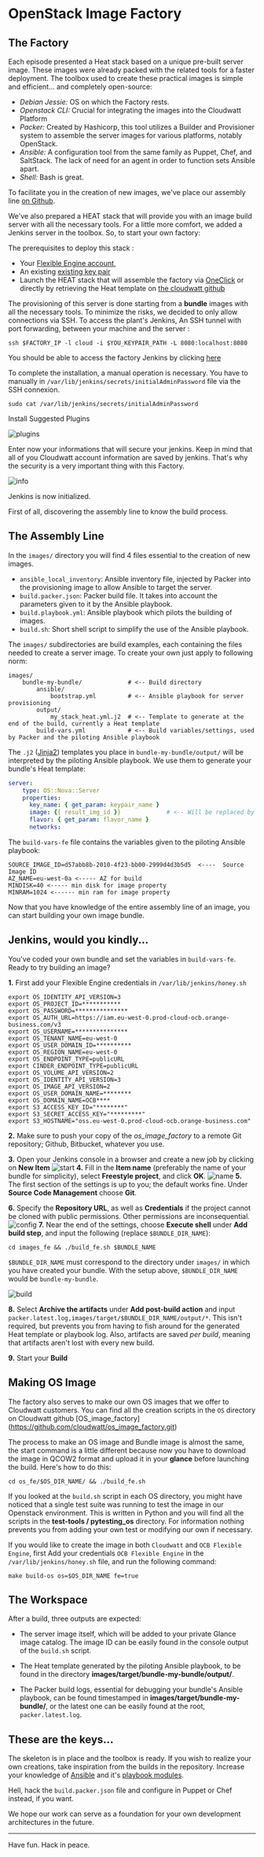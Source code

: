 # OpenStack Image Factory

## The Factory

Each episode presented a Heat stack based on a unique pre-built server image. These images were already packed with the related tools for a faster deployment. The toolbox used to create these practical images is simple and efficient... and completely open-source:

* *Debian Jessie:* OS on which the Factory rests.
* *Openstack CLI:* Crucial for integrating the images into the Cloudwatt Platform
* *Packer:* Created by Hashicorp, this tool utilizes a Builder and Provisioner system to assemble the server images for various platforms, notably OpenStack.
* *Ansible:* A configuration tool from the same family as Puppet, Chef, and SaltStack. The lack of need for an agent in order to function sets Ansible apart.
* *Shell:* Bash is great.

To facilitate you in the creation of new images, we've place our assembly line [on Github](https://github.com/cloudwatt/os_image_factory).
 
We've also prepared a HEAT stack that will provide you with an image build server with all the necessary tools. For a little
more comfort, we added a Jenkins server in the toolbox. So, to start your own factory:

The prerequisites to deploy this stack :

* Your [Flexible Engine account](https://console.prod-cloud-ocb.orange-business.com),
* An existing [existing key pair](https://console.prod-cloud-ocb.orange-business.com/ecm/?agencyId=31f8f902b5ab4b05b0c767f5c79d2cae&region=as-west-0&locale=en-us#/keypairs/manager/keypairsList)
* Launch the HEAT stack that will assemble the factory via [OneClick](https://www.cloudwatt.com/en/applications/) or directly by retrieving the Heat template on [the cloudwatt github](https://github.com/cloudwatt/os_image_factory/tree/master/setup)

The provisioning of this server is done starting from a **bundle** images with all the necessary tools. To minimize the risks, we decided to only allow connections via SSH. To access the plant's Jenkins,
An SSH tunnel with port forwarding, between your machine and the server :

```
ssh $FACTORY_IP -l cloud -i $YOU_KEYPAIR_PATH -L 8080:localhost:8080
```

You should be able to access the factory Jenkins by clicking [here](http://localhost:8080)

To complete the installation, a manual operation is necessary. You have to manually in  ```/var/lib/jenkins/secrets/initialAdminPassword``` file via the SSH connexion.

```
sudo cat /var/lib/jenkins/secrets/initialAdminPassword
```

Install Suggested Plugins

![plugins](statics/plugins.png)

Enter now your informations that will secure your jenkins. 
Keep in mind that all of you Cloudwatt account information are saved by jenkins. That's why the security is a very important thing with this Factory.

![info](statics/infos.png)

Jenkins is now initialized.

First of all, discovering the assembly line to know the build process.

## The Assembly Line

In the `images/` directory you will find 4 files essential to the creation of new images.

* `ansible_local_inventory`: Ansible inventory file, injected by Packer into the provisioning image to allow Ansible to target the server.
* `build.packer.json`: Packer build file. It takes into account the parameters given to it by the Ansible playbook.
* `build.playbook.yml`: Ansible playbook which pilots the building of images.
* `build.sh`: Short shell script to simplify the use of the Ansible playbook.

The `images/` subdirectories are build examples, each containing the files needed to create a server image. To create your own just apply to following norm:

~~~
images/
    bundle-my-bundle/             # <-- Build directory
        ansible/
            bootstrap.yml         # <-- Ansible playbook for server provisioning
        output/
            my_stack_heat.yml.j2  # <-- Template to generate at the end of the build, currently a Heat template
        build-vars.yml            # <-- Build variables/settings, used by Packer and the piloting Ansible playbook

~~~

The `.j2` ([Jinja2](http://jinja.pocoo.org/)) templates you place in `bundle-my-bundle/output/` will be interpreted by the piloting Ansible playbook. We use them to generate your bundle's Heat template:

~~~ yaml
server:
    type: OS::Nova::Server
    properties:
      key_name: { get_param: keypair_name }
      image: {{ result_img_id }}             # <-- Will be replaced by generated image ID
      flavor: { get_param: flavor_name }
      networks:

~~~

The `build-vars-fe` file contains the variables given to the piloting Ansible playbook:

```
SOURCE_IMAGE_ID=d57abb8b-2010-4f23-bb00-2999d4d3b5d5  <----  Source Image ID
AZ_NAME=eu-west-0a <----- AZ for build
MINDISK=40 <----- min disk for image property
MINRAM=1024 <------ min ram for image property
```


Now that you have knowledge of the entire assembly line of an image, you can start  building your own image bundle.

## Jenkins, would you kindly...

You've coded your own bundle and set the variables in `build-vars-fe`. Ready to try building an image?

**1.** First add your Flexible Engine credentials in `/var/lib/jenkins/honey.sh`
~~~
export OS_IDENTITY_API_VERSION=3
export OS_PROJECT_ID=***********
export OS_PASSWORD=***************
export OS_AUTH_URL=https://iam.eu-west-0.prod-cloud-ocb.orange-business.com/v3
export OS_USERNAME=***************
export OS_TENANT_NAME=eu-west-0
export OS_USER_DOMAIN_ID=**********
export OS_REGION_NAME=eu-west-0
export OS_ENDPOINT_TYPE=publicURL
export CINDER_ENDPOINT_TYPE=publicURL
export OS_VOLUME_API_VERSION=2
export OS_IDENTITY_API_VERSION=3
export OS_IMAGE_API_VERSION=2
export OS_USER_DOMAIN_NAME=********
export OS_DOMAIN_NAME=OCB****
export S3_ACCESS_KEY_ID="********"
export S3_SECRET_ACCESS_KEY="*********"
export S3_HOSTNAME="oss.eu-west-0.prod-cloud-ocb.orange-business.com"
~~~

**2.** Make sure to push your copy of the *os_image_factory* to a remote Git repository; Github, Bitbucket, whatever you use.

**3.** Open your Jenkins console in a browser and create a new job by clicking on **New Item**
 ![start](statics/start.png)
**4.** Fill in the **Item name** (preferably the name of your bundle for simplicity), select **Freestyle project**, and click **OK**.
 ![name](statics/name.png)
**5.** The first section of the settings is up to you; the default works fine. Under **Source Code Management** choose **Git**.

**6.** Specify the **Repository URL**, as well as **Credentials** if the project cannot be cloned with public permissions. Other permissions are inconsequential.
 ![config](statics/conf.png)
**7.** Near the end of the settings, choose **Execute shell** under **Add build step**, and input the following (replace `$BUNDLE_DIR_NAME`):
```
cd images_fe && ./build_fe.sh $BUNDLE_NAME
```

`$BUNDLE_DIR_NAME` must correspond to the directory under `images/` in which you have created your bundle. With the setup above, `$BUNDLE_DIR_NAME` would be `bundle-my-bundle`.

 ![build](statics/build_fe.png)
 
**8.** Select **Archive the artifacts** under **Add post-build action** and input ```packer.latest.log,images/target/$BUNDLE_DIR_NAME/output/*```. This isn't required, but prevents you from having to fish around for the generated Heat template or playbook log. Also, artifacts are saved *per build*, meaning that artifacts aren't lost with every new build.

**9.** Start your **Build**

## Making OS Image

The factory also serves to make our own OS images that we offer to Cloudwatt customers.
You can find all the creation scripts in the `OS` directory on Cloudwatt github [OS_image_factory] (https://github.com/cloudwatt/os_image_factory.git)

The process to make an OS image and Bundle image is almost the same, the start command is a little different because now you have to download the image in QCOW2 format and upload it in your **glance** before launching the build.
Here's how to do this:

```
cd os_fe/$OS_DIR_NAME/ && ./build_fe.sh
```

If you looked at the `build.sh` script in each OS directory, you might have noticed that a single test suite was running to test the image in our Openstack environment.
This is written in Python and you will find all the scripts in the **test-tools / pytesting_os** directory.
For information nothing prevents you from adding your own test or modifying our own if necessary.

If you would like to create the image in both ```Cloudwatt``` and ```OCB Flexible Engine```, first
Add your credentials ```OCB Flexible Engine``` in the ```/var/lib/jenkins/honey.sh``` file, and run the following command:

```
make build-os os=$OS_DIR_NAME fe=true
```

## The Workspace

After a build, three outputs are expected:

* The server image itself, which will be added to your private Glance image catalog. The image ID can be easily found in the console output of the `build.sh` script.

* The Heat template generated by the piloting Ansible playbook, to be found in the directory **images/target/bundle-my-bundle/output/**.

* The Packer build logs, essential for debugging your bundle's Ansible playbook, can be found timestamped in **images/target/bundle-my-bundle/**, or the latest one can be easily found at the root, `packer.latest.log`.

## These are the keys...

The skeleton is in place and the toolbox is ready. If you wish to realize your own creations, take inspiration from the builds in the repository. Increase your knowledge of [Ansible](http://docs.ansible.com/ansible/index.html) and it's [playbook modules](http://docs.ansible.com/ansible/list_of_all_modules.html).

Hell, hack the `build.packer.json` file and configure in Puppet or Chef instead, if you want.

We hope our work can serve as a foundation for your own development architectures in the future.

------
Have fun. Hack in peace.
